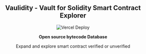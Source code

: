 <p align="center">
  <h2 align="center">Vaulidity - Vault for Solidity Smart Contract Explorer</h2>
  <p align="center">
    <img src="https://therealsujitk-vercel-badge.vercel.app/?app=vaulidity" alt="Vercel Deploy">
  </p>
  <p align="center"><b>Open source bytecode Database</b></p>
  <p align="center">Expand and explore smart contract verified or unverified</p>
</p>
